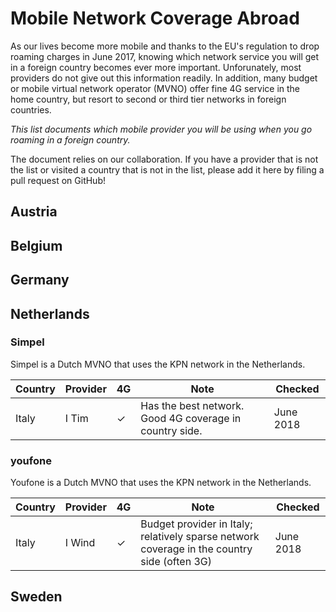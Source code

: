 # Mobile Network Coverage Abroad

As our lives become more mobile and thanks to the EU's regulation to
drop roaming charges in June 2017, knowing which network service you
will get in a foreign country becomes ever more
important. Unforunately, most providers do not give out this
information readily. In addition, many budget or mobile virtual
network operator (MVNO) offer fine 4G service in the home country, but
resort to second or third tier networks in foreign countries.

*This list documents which mobile provider you will be using when you
go roaming in a foreign country.*

The document relies on our collaboration. If you have a provider that
is not the list or visited a country that is not in the list, please
add it here by filing a pull request on GitHub!

## Austria

## Belgium

## Germany

## Netherlands

### Simpel

Simpel is a Dutch MVNO that uses the KPN network in the Netherlands.

| Country | Provider |  4G     | Note                                                        | Checked    |
|---------|----------|---------|-------------------------------------------------------------|------------|
| Italy   | I Tim    | &check; | Has the best network. Good 4G coverage in country side.     | June 2018  |

### youfone

Youfone is a Dutch MVNO that uses the KPN network in the Netherlands.

| Country | Provider |  4G     | Note                                                                                        | Checked   |
|---------|----------|---------|---------------------------------------------------------------------------------------------|-----------|
| Italy   | I Wind   | &check; | Budget provider in Italy; relatively sparse network coverage in the country side (often 3G) | June 2018 |

## Sweden